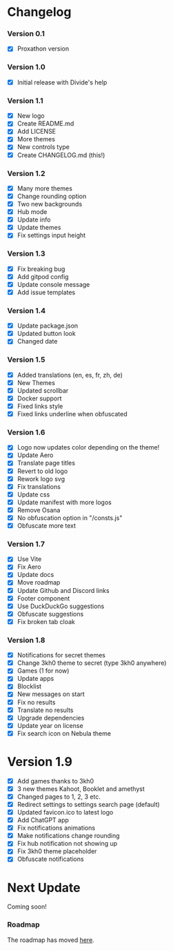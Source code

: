 # Changelog
### Version 0.1
 - [x] Proxathon version

### Version 1.0
 - [x] Initial release with Divide's help

### Version 1.1
 - [x] New logo
 - [x] Create README.md
 - [x] Add LICENSE
 - [x] More themes
 - [x] New controls type
 - [x] Create CHANGELOG.md (this!)

### Version 1.2
 - [x] Many more themes
 - [x] Change rounding option
 - [x] Two new backgrounds
 - [x] Hub mode
 - [x] Update info
 - [x] Update themes
 - [x] Fix settings input height

### Version 1.3
 - [x] Fix breaking bug
 - [x] Add gitpod config
 - [x] Update console message
 - [x] Add issue templates

### Version 1.4
 - [x] Update package.json
 - [x] Updated button look
 - [x] Changed date

### Version 1.5
 - [x] Added translations (en, es, fr, zh, de)
 - [x] New Themes
 - [x] Updated scrollbar
 - [x] Docker support
 - [x] Fixed links style
 - [x] Fixed links underline when obfuscated

### Version 1.6
 - [x] Logo now updates color depending on the theme!
 - [x] Update Aero
 - [x] Translate page titles
 - [x] Revert to old logo
 - [x] Rework logo svg
 - [x] Fix translations
 - [x] Update css
 - [x] Update manifest with more logos
 - [x] Remove Osana
 - [x] No obfuscation option in "/consts.js"
 - [x] Obfuscate more text

### Version 1.7
 - [x] Use Vite
 - [x] Fix Aero
 - [x] Update docs
 - [x] Move roadmap
 - [x] Update Github and Discord links
 - [x] Footer component
 - [x] Use DuckDuckGo suggestions
 - [x] Obfuscate suggestions
 - [x] Fix broken tab cloak

### Version 1.8
 - [x] Notifications for secret themes
 - [x] Change 3kh0 theme to secret (type 3kh0 anywhere)
 - [x] Games (1 for now)
 - [x] Update apps
 - [x] Blocklist
 - [x] New messages on start
 - [x] Fix no results
 - [x] Translate no results
 - [x] Upgrade dependencies
 - [x] Update year on license
 - [x] Fix search icon on Nebula theme

# Version 1.9
 - [x] Add games thanks to 3kh0
 - [x] 3 new themes Kahoot, Booklet and amethyst
 - [x] Changed pages to 1, 2, 3 etc.
 - [x] Redirect settings to settings search page (default)
 - [x] Updated favicon.ico to latest logo
 - [x] Add ChatGPT app
 - [x] Fix notifications animations
 - [x] Make notifications change rounding
 - [x] Fix hub notification not showing up
 - [x] Fix 3kh0 theme placeholder
 - [x] Obfuscate notifications

# Next Update
Coming soon!

### Roadmap
The roadmap has moved [here](https://github.com/orgs/Metallic-Web/projects/1/views/1).